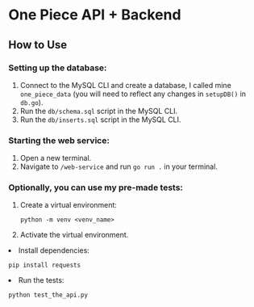 <h1>One Piece API + Backend</h1>

<h2>How to Use</h2>

<h3>Setting up the database:</h3>
<ol>
  <li>Connect to the MySQL CLI and create a database, I called mine <code>one_piece_data</code> (you will need to reflect any changes in <code>setupDB()</code> in <code>db.go</code>).</li>
  <li>Run the <code>db/schema.sql</code> script in the MySQL CLI.</li>
  <li>Run the <code>db/inserts.sql</code> script in the MySQL CLI.</li>
</ol>

<h3>Starting the web service:</h3>
<ol>
  <li>Open a new terminal.</li>
  <li>Navigate to <code>/web-service</code> and run <code>go run .</code> in your terminal.</li>
</ol>

<h3>Optionally, you can use my pre-made tests:</h3>
<ol>
  <li>Create a virtual environment:
    <pre><code>python -m venv &lt;venv_name&gt;</code></pre>
  </li>
  <li>Activate the virtual environment.</li></ol>
  <li>Install dependencies:
    <pre><code>pip install requests</code></pre>
  </li>
  <li>Run the tests:
    <pre><code>python test_the_api.py</code></pre>
  </li>
</ol>
